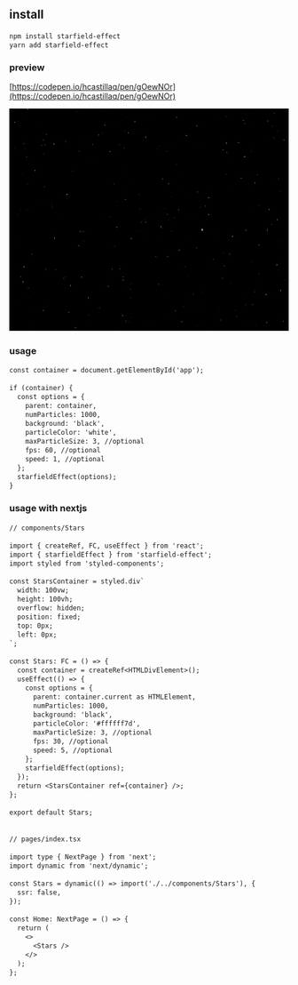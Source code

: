 ## install

```
npm install starfield-effect
yarn add starfield-effect

```

### preview

[https://codepen.io/hcastillaq/pen/gOewNOr](https://codepen.io/hcastillaq/pen/gOewNOr)

<img src="https://raw.githubusercontent.com/hcastillaq/starfield/master/images/starfield.png" width="600" height="400" />



<br />

### usage

```
const container = document.getElementById('app');

if (container) {
  const options = {
    parent: container,
    numParticles: 1000,
    background: 'black',
    particleColor: 'white',
    maxParticleSize: 3, //optional
    fps: 60, //optional
    speed: 1, //optional
  };
  starfieldEffect(options);
}

```

### usage with nextjs

```
// components/Stars

import { createRef, FC, useEffect } from 'react';
import { starfieldEffect } from 'starfield-effect';
import styled from 'styled-components';

const StarsContainer = styled.div`
  width: 100vw;
  height: 100vh;
  overflow: hidden;
  position: fixed;
  top: 0px;
  left: 0px;
`;

const Stars: FC = () => {
  const container = createRef<HTMLDivElement>();
  useEffect(() => {
    const options = {
      parent: container.current as HTMLElement,
      numParticles: 1000,
      background: 'black',
      particleColor: '#ffffff7d',
      maxParticleSize: 3, //optional
      fps: 30, //optional
      speed: 5, //optional
    };
    starfieldEffect(options);
  });
  return <StarsContainer ref={container} />;
};

export default Stars;


// pages/index.tsx

import type { NextPage } from 'next';
import dynamic from 'next/dynamic';

const Stars = dynamic(() => import('./../components/Stars'), {
  ssr: false,
});

const Home: NextPage = () => {
  return (
    <>
      <Stars />
    </>
  );
};


```
